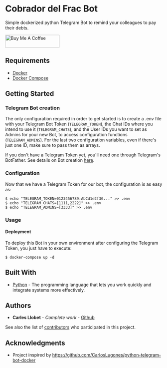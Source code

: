 # Cobrador del Frac Bot

Simple dockerized python Telegram Bot to remind your colleagues to pay their debts.

<a href="https://www.buymeacoffee.com/carlesllobet" target="_blank"><img src="https://cdn.buymeacoffee.com/buttons/default-orange.png" alt="Buy Me A Coffee" height="41" width="174"></a>

## Requirements
- [Docker](https://docs.docker.com/get-docker/)
- [Docker Compose](https://docs.docker.com/get-started/08_using_compose/#install-docker-compose)

## Getting Started

### Telegram Bot creation

The only configuration required in order to get started is to create a .env file with your Telegram Bot Token (`TELEGRAM_TOKEN`), the Chat IDs where you intend to use it (`TELEGRAM_CHATS`), and the User IDs you want to set as Admins for your new Bot, to access configuration functions (`TELEGRAM_ADMINS`).
For the last two configuration variables, even if there's just one ID, make sure to pass them as arrays.

If you don't have a Telegram Token yet, you'll need one through Telegram's BotFather.
See details on Bot creation [here](https://core.telegram.org/bots/features#botfather).

### Configuration

Now that we have a Telegram Token for our bot, the configuration is as easy as:
```
$ echo "TELEGRAM_TOKEN=0123456789:AbCd1e2f3G..." >> .env
$ echo "TELEGRAM_CHATS=[1111,2222]" >> .env
$ echo "TELEGRAM_ADMINS=[3333]" >> .env
```

### Usage

#### Deployment
To deploy this Bot in your own environment after configuring the Telegram Token, you just have to execute:

```
$ docker-compose up -d
```

## Built With

* [Python](https://www.python.org/) - The programming language that lets you work quickly and integrate systems more effectively.

## Authors

* **Carles Llobet** - *Complete work* - [Github](https://github.com/CarlesLlobet)

See also the list of [contributors](https://github.com/CarlesLlobet/CobradorDelFracBot/contributors) who participated in this project.

## Acknowledgments

* Project inspired by https://github.com/CarlosLugones/python-telegram-bot-docker
